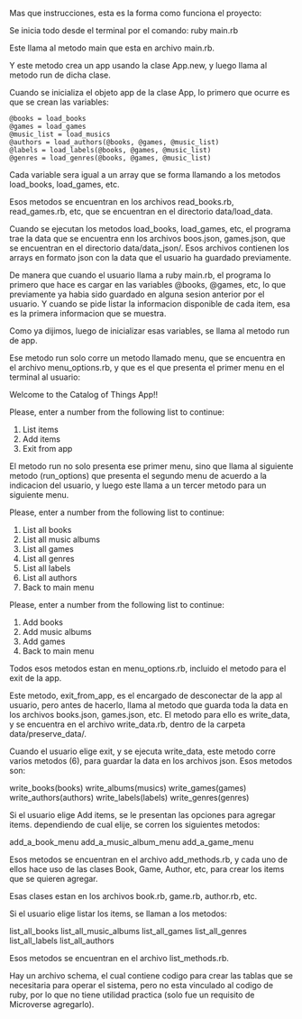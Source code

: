 Mas que instrucciones, esta es la forma como funciona el proyecto:

Se inicia todo desde el terminal por el comando: ruby main.rb

Este llama al metodo main que esta en archivo main.rb.

Y este metodo crea un app usando la clase App.new, y luego llama al metodo run de dicha clase.

Cuando se inicializa el objeto app de la clase App, lo primero que ocurre es que se crean las variables:

    @books = load_books
    @games = load_games
    @music_list = load_musics
    @authors = load_authors(@books, @games, @music_list)
    @labels = load_labels(@books, @games, @music_list)
    @genres = load_genres(@books, @games, @music_list)


Cada variable sera igual a un array que se forma llamando a los metodos load_books, load_games, etc.

Esos metodos se encuentran en los archivos read_books.rb, read_games.rb, etc, que se encuentran en el directorio data/load_data.

Cuando se ejecutan los metodos load_books, load_games, etc, el programa trae la data que se encuentra enn los archivos boos.json, games.json, que se encuentran en el directorio data/data_json/. Esos archivos contienen los arrays en formato json con la data que el usuario ha guardado previamente.

De manera que cuando el usuario llama a ruby main.rb, el programa lo primero que hace es cargar en las variables @books, @games, etc, lo que previamente ya habia sido guardado en alguna sesion anterior por el usuario. Y cuando se pide listar la informacion disponible de cada item, esa es la primera informacion que se muestra.

Como ya dijimos, luego de inicializar esas variables, se llama al metodo run de app.

Ese metodo run solo corre un metodo llamado menu, que se encuentra en el archivo menu_options.rb, y que es el que presenta el primer menu en el terminal al usuario:

Welcome to the Catalog of Things App!!

Please, enter a number from the following list to continue:

1) List items
2) Add items
3) Exit from app

El metodo run no solo presenta ese primer menu, sino que llama al siguiente metodo (run_options) que presenta el segundo menu de acuerdo a la indicacion del usuario, y luego este llama a un tercer metodo para un siguiente menu.


Please, enter a number from the following list to continue:

1) List all books
2) List all music albums
3) List all games
4) List all genres
5) List all labels
6) List all authors
7) Back to main menu


Please, enter a number from the following list to continue:

1) Add books
2) Add music albums
3) Add games
4) Back to main menu


Todos esos metodos estan en menu_options.rb, incluido el metodo para el exit de la app. 

Este metodo, exit_from_app, es el encargado de desconectar de la app al usuario, pero antes de hacerlo, llama al metodo que guarda toda la data en los archivos books.json, games.json, etc. El metodo para ello es write_data, y se encuentra en el archivo write_data.rb, dentro de la carpeta data/preserve_data/.

Cuando el usuario elige exit, y se ejecuta write_data, este metodo corre varios metodos (6), para guardar la data en los archivos json. Esos metodos son:

  write_books(books)
  write_albums(musics)
  write_games(games)
  write_authors(authors)
  write_labels(labels)
  write_genres(genres)

Si el usuario elige Add items, se le presentan las opciones para agregar items. dependiendo de cual elije, se corren los siguientes metodos:

add_a_book_menu
add_a_music_album_menu
add_a_game_menu

Esos metodos se encuentran en el archivo add_methods.rb, y cada uno de ellos hace uso de las clases Book, Game, Author, etc, para crear los items que se quieren agregar.

Esas clases estan en los archivos book.rb, game.rb, author.rb, etc.

Si el usuario elige listar los items, se llaman a los metodos:

list_all_books
list_all_music_albums
list_all_games
list_all_genres
list_all_labels
list_all_authors

Esos metodos se encuentran en el archivo list_methods.rb.

Hay un archivo schema, el cual contiene codigo para crear las tablas que se necesitaria para operar el sistema, pero no esta vinculado al codigo de ruby, por lo que no tiene utilidad practica (solo fue un requisito de Microverse agregarlo).






